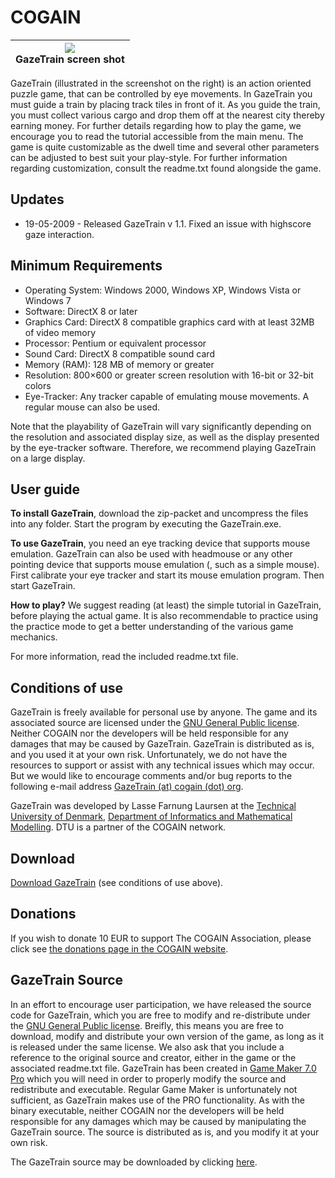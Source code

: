 
# COGAIN 

|![][1]<br>GazeTrain screen shot<br>|
|:---:|

GazeTrain (illustrated in the screenshot on the right) is an action oriented puzzle game, that can be controlled by eye movements. In GazeTrain you must guide a train by placing track tiles in front of it. As you guide the train, you must collect various cargo and drop them off at the nearest city thereby earning money. For further details regarding how to play the game, we encourage you to read the tutorial accessible from the main menu. The game is quite customizable as the dwell time and several other parameters can be adjusted to best suit your play-style. For further information regarding customization, consult the readme.txt found alongside the game. 

##  Updates

* 19-05-2009 - Released GazeTrain v 1.1. Fixed an issue with highscore gaze interaction. 

##  Minimum Requirements

* Operating System: Windows 2000, Windows XP, Windows Vista or Windows 7 
* Software: DirectX 8 or later 
* Graphics Card: DirectX 8 compatible graphics card with at least 32MB of video memory 
* Processor: Pentium or equivalent processor 
* Sound Card: DirectX 8 compatible sound card 
* Memory (RAM): 128 MB of memory or greater 
* Resolution: 800×600 or greater screen resolution with 16-bit or 32-bit colors 
* Eye-Tracker: Any tracker capable of emulating mouse movements. A regular mouse can also be used. 

Note that the playability of GazeTrain will vary significantly depending on the resolution and associated display size, as well as the display presented by the eye-tracker software. Therefore, we recommend playing GazeTrain on a large display. 

##  User guide 

**To install GazeTrain**, download the zip-packet and uncompress the files into any folder. Start the program by executing the GazeTrain.exe. 

**To use GazeTrain**, you need an eye tracking device that supports mouse emulation. GazeTrain can also be used with headmouse or any other pointing device that supports mouse emulation (, such as a simple mouse). First calibrate your eye tracker and start its mouse emulation program. Then start GazeTrain. 

**How to play?** We suggest reading (at least) the simple tutorial in GazeTrain, before playing the actual game. It is also recommendable to practice using the practice mode to get a better understanding of the various game mechanics. 

For more information, read the included readme.txt file.

##  Conditions of use

GazeTrain is freely available for personal use by anyone. The game and its associated source are licensed under the [GNU General Public license][3]. Neither COGAIN nor the developers will be held responsible for any damages that may be caused by GazeTrain. GazeTrain is distributed as is, and you used it at your own risk. Unfortunately, we do not have the resources to support or assist with any technical issues which may occur. But we would like to encourage comments and/or bug reports to the following e-mail address [GazeTrain (at) cogain (dot) org][4]. 

GazeTrain was developed by Lasse Farnung Laursen at the [Technical University of Denmark][5], [Department of Informatics and Mathematical Modelling][6]. DTU is a partner of the COGAIN network. 

##  Download 

[Download GazeTrain][7] (see conditions of use above). 

##  Donations 

If you wish to donate 10 EUR to support The COGAIN Association, please click see [the donations page in the COGAIN website][8]. 

##  GazeTrain Source 

In an effort to encourage user participation, we have released the source code for GazeTrain, which you are free to modify and re-distribute under the [GNU General Public license][3]. Breifly, this means you are free to download, modify and distribute your own version of the game, as long as it is released under the same license. We also ask that you include a reference to the original source and creator, either in the game or the associated readme.txt file. GazeTrain has been created in [Game Maker 7.0 Pro][9] which you will need in order to properly modify the source and redistribute and executable. Regular Game Maker is unfortunately not sufficient, as GazeTrain makes use of the PRO functionality. As with the binary executable, neither COGAIN nor the developers will be held responsible for any damages which may be caused by manipulating the GazeTrain source. The source is distributed as is, and you modify it at your own risk. 

The GazeTrain source may be downloaded by clicking [here][10]. 

[1]: /Img/Gazetrain.jpg
[3]: http://www.gnu.org/copyleft/gpl.html
[4]: mailto:gazetrain%40cogain.org
[5]: http://www.dtu.dk
[6]: http://www.imm.dtu.dk/
[7]: /Doc/Gazetrainv11.zip
[8]: http://www.cogain.org/donations
[9]: http://www.yoyogames.com/make
[10]: /Doc/GazeTrainSourcev11.zip

  
<!--stackedit_data:
eyJoaXN0b3J5IjpbLTg1MTY3MDIzM119
-->